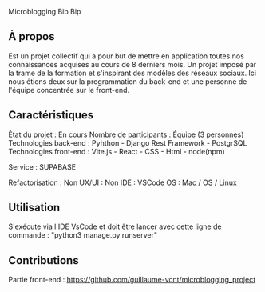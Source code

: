 Microblogging Bib Bip 
## À propos
Est un projet collectif qui a pour but de mettre en application toutes nos connaissances acquises au cours de 8 derniers mois. 
Un projet imposé par la trame de la formation et s'inspirant des modèles des réseaux sociaux. 
Ici nous étions deux sur la programmation du back-end et une personne de l'équipe concentrée sur le front-end. 

## Caractéristiques
État du projet : En cours 
Nombre de participants : Équipe (3 personnes)
Technologies back-end : Pyhthon - Django Rest Framework - PostgrSQL
Technologies front-end : Vite.js - React - CSS - Html - node(npm)

Service : SUPABASE

Refactorisation : Non
UX/UI : Non
IDE : VSCode
OS : Mac / OS / Linux

## Utilisation
S'exécute via l'IDE VsCode et doit être lancer avec cette ligne de commande : "python3 manage.py runserver"

## Contributions
Partie front-end : https://github.com/guillaume-vcnt/microblogging_project

